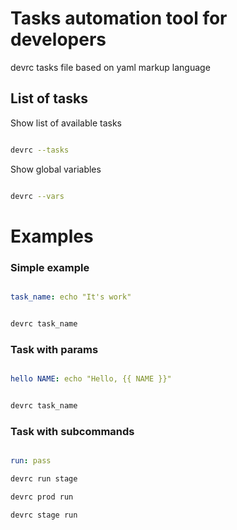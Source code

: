 Tasks automation tool for developers
====================================


devrc tasks file based on yaml markup language



## List of tasks

Show list of available tasks
```bash

devrc --tasks
```

Show global variables

```bash

devrc --vars
```


Examples
========


### Simple example

```yaml

task_name: echo "It's work"
```

```bash

devrc task_name
```


### Task with params

```yaml

hello NAME: echo "Hello, {{ NAME }}"

```

```bash

devrc task_name
```


### Task with subcommands

```yaml

run: pass
```


```bash
devrc run stage
```


```bash
devrc prod run

```

```bash
devrc stage run
```
